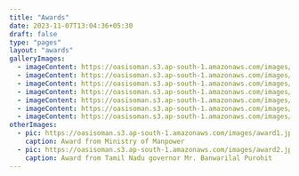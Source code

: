 ```yaml
---
title: "Awards"
date: 2023-11-07T13:04:36+05:30
draft: false
type: "pages"
layout: "awards"
galleryImages:
  - imageContent: https://oasisoman.s3.ap-south-1.amazonaws.com/images/cert1.jpg
  - imageContent: https://oasisoman.s3.ap-south-1.amazonaws.com/images/cert2.jpg
  - imageContent: https://oasisoman.s3.ap-south-1.amazonaws.com/images/cert3.jpg
  - imageContent: https://oasisoman.s3.ap-south-1.amazonaws.com/images/cert4.jpg
  - imageContent: https://oasisoman.s3.ap-south-1.amazonaws.com/images/cert5.jpg
  - imageContent: https://oasisoman.s3.ap-south-1.amazonaws.com/images/cert6.jpg
  - imageContent: https://oasisoman.s3.ap-south-1.amazonaws.com/images/cert7.jpg
otherImages:
  - pic: https://oasisoman.s3.ap-south-1.amazonaws.com/images/award1.jpeg
    caption: Award from Ministry of Manpower
  - pic: https://oasisoman.s3.ap-south-1.amazonaws.com/images/award2.jpeg
    caption: Award from Tamil Nadu governor Mr. Banwarilal Purohit
---
```


